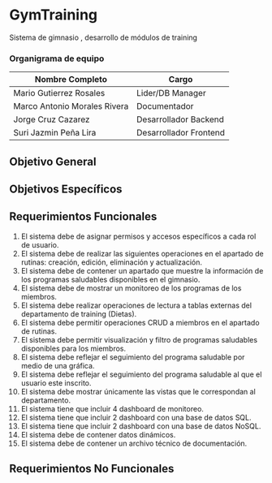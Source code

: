 # GymTraining
Sistema de gimnasio , desarrollo de módulos de training

### Organigrama de equipo


| Nombre Completo              | Cargo                   | 
|------------------------------|-------------------------|
| Mario Gutierrez Rosales      | Lider/DB Manager        |                     
| Marco Antonio Morales Rivera | Documentador            |                        
| Jorge Cruz Cazarez           | Desarrollador Backend   |                            
| Suri Jazmin Peña Lira        | Desarrollador Frontend  |
                      

## Objetivo General

## Objetivos Específicos

## Requerimientos Funcionales
1.	El sistema debe de asignar permisos y accesos específicos a cada rol de usuario.                                  
2.	El sistema debe de realizar las siguientes operaciones en el apartado de rutinas: creación, edición, eliminación y actualización.      
3.	El sistema debe de contener un apartado que muestre la información de los programas saludables disponibles en el gimnasio.                                                                                         
4.	El sistema debe de mostrar un monitoreo de los programas de los miembros.
5.	El sistema debe realizar operaciones de lectura a tablas externas del departamento de training (Dietas).
6.	El sistema debe permitir operaciones CRUD a miembros en el apartado de rutinas.
7.	El sistema debe permitir visualización y filtro de programas saludables disponibles para los miembros.
8.	El sistema debe reflejar el seguimiento del programa saludable por medio de una gráfica.
9.	El sistema debe reflejar el seguimiento del programa saludable al que el usuario este inscrito.
10.	El sistema debe mostrar únicamente las vistas que le correspondan al departamento.
11.	El sistema tiene que incluir 4 dashboard de monitoreo.
12.	El sistema tiene que incluir 2 dashboard con una base de datos SQL.
13.	El sistema tiene que incluir 2 dashboard con una base de datos NoSQL.
14.	El sistema debe de contener datos dinámicos.
15.	El sistema debe de contener un archivo técnico de documentación.

## Requerimientos No Funcionales



 
